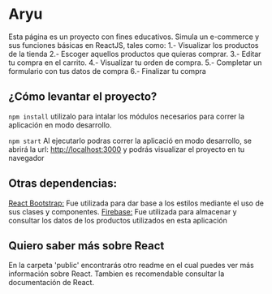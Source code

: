 # Aryu
Esta página es un proyecto con fines educativos.
Simula un e-commerce y sus funciones básicas en ReactJS, tales como:
 1.- Visualizar los productos de la tienda
 2.- Escoger aquellos productos que quieras comprar.
 3.- Editar tu compra en el carrito.
 4.- Visualizar tu orden de compra.
 5.- Completar un formulario con tus datos de compra
 6.- Finalizar tu compra

## ¿Cómo levantar el proyecto?

`npm install`
utilizalo para intalar los módulos necesarios para correr la aplicación en modo desarrollo.

`npm start`
Al ejecutarlo podras correr la aplicació en modo desarrollo, se abrirá la url: [http://localhost:3000](http://localhost:3000) y podrás visualizar el proyecto en tu navegador

## Otras dependencias:
[React Bootstrap:](https://react-bootstrap.github.io) Fue utilizada para dar base a los estilos mediante el uso de sus clases y componentes.
[Firebase:](https://firebase.google.com/) Fue utilizada para almacenar y consultar los datos de los productos utilizados en esta aplicación

## Quiero saber más sobre React

En la carpeta 'public' encontrarás otro readme en el cual puedes ver más información sobre React. 
Tambien es recomendable consultar la documentación de React.
